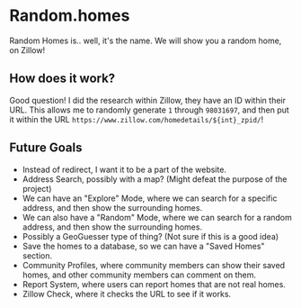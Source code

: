 # Random.homes
Random Homes is.. well, it's the name. We will show you a random home, on Zillow!

## How does it work?
Good question! I did the research within Zillow, they have an ID within their URL. This allows me to randomly generate `1` through `98031697`, and then put it within the URL `https://www.zillow.com/homedetails/${int}_zpid/`!

## Future Goals
- Instead of redirect, I want it to be a part of the website.
- Address Search, possibly with a map? (Might defeat the purpose of the project)
- We can have an "Explore" Mode, where we can search for a specific address, and then show the surrounding homes.
- We can also have a "Random" Mode, where we can search for a random address, and then show the surrounding homes. 
- Possibly a GeoGuesser type of thing? (Not sure if this is a good idea)
- Save the homes to a database, so we can have a "Saved Homes" section.
- Community Profiles, where community members can show their saved homes, and other community members can comment on them.
- Report System, where users can report homes that are not real homes.
- Zillow Check, where it checks the URL to see if it works.